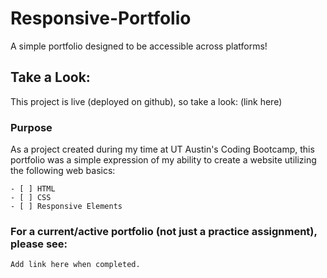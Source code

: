 # Responsive-Portfolio
A simple portfolio designed to be accessible across platforms!

## Take a Look: 

This project is live (deployed on github), so take a look:
  (link here)

### Purpose

As a project created during my time at UT Austin's Coding Bootcamp, this portfolio was a simple expression of my ability to create a website utilizing the following web basics:

```
- [ ] HTML
- [ ] CSS
- [ ] Responsive Elements

```

### For a current/active portfolio (not just a practice assignment), please see:

```
Add link here when completed.
```

